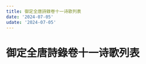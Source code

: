```yaml
---
title: 御定全唐詩錄卷十一诗歌列表
date: '2024-07-05'
udate: '2024-07-05'
---
```

# 御定全唐詩錄卷十一诗歌列表

<PoemList :list="poems" :authorMap="authorMap" :chapternum="11" />

<script setup>
const chapter = '卷十一';
import poems from '/data/qtsl/卷十一/poems.json'
import authorMap from '/data/qtsl/卷十一/author.json'
</script>

